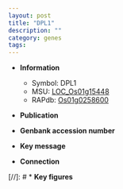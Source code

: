 ```yaml
---
layout: post
title: "DPL1"
description: ""
category: genes
tags: 
---
```


* **Information**  
    + Symbol: DPL1  
    + MSU: [LOC_Os01g15448](http://rice.uga.edu/cgi-bin/ORF_infopage.cgi?orf=LOC_Os01g15448)  
    + RAPdb: [Os01g0258600](http://rapdb.dna.affrc.go.jp/viewer/gbrowse_details/irgsp1?name=Os01g0258600)  

* **Publication**  

* **Genbank accession number**  

* **Key message**  

* **Connection**  

[//]: # * **Key figures**  


